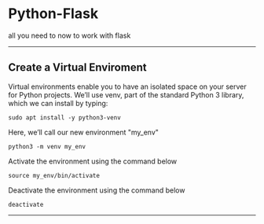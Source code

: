 # Python-Flask
all you need to now to work with flask

---

## Create a Virtual Enviroment

Virtual environments enable you to have an isolated space on your server for Python projects. We’ll use venv, part of the standard Python 3 library, which we can install by typing:

`sudo apt install -y python3-venv`

Here, we’ll call our new environment "my_env"

`python3 -m venv my_env`

Activate the environment using the command below

`source my_env/bin/activate`

Deactivate the environment using the command below

`deactivate`

---
